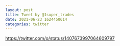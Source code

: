 ```yaml
--- 
layout: post 
title: Tweet by @1super_trades 
date: 2021-06-23 1624450614 
categories: twitter 
--- 
```

https://twitter.com/o/status/1407673997064609797